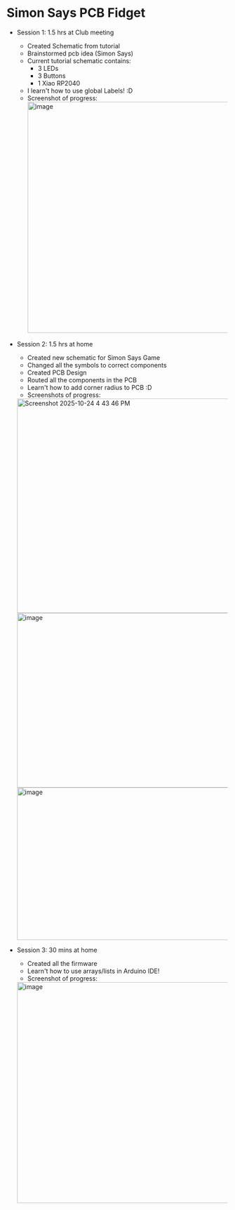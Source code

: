 # Simon Says PCB Fidget
- Session 1: 1.5 hrs at Club meeting
  - Created Schematic from tutorial
  - Brainstormed pcb idea (Simon Says)
  - Current tutorial schematic contains:
      - 3 LEDs
      - 3 Buttons
      - 1 Xiao RP2040
  - I learn't how to use global Labels! :D
  - Screenshot of progress:
    <img width="968" height="527" alt="image" src="https://github.com/user-attachments/assets/944216e3-2708-42fe-a7b5-01697335420f" />

- Session 2: 1.5 hrs at home
  - Created new schematic for Simon Says Game
  - Changed all the symbols to correct components
  - Created PCB Design
  - Routed all the components in the PCB
  - Learn't how to add corner radius to PCB :D
  - Screenshots of progress:
  <img width="710" height="489" alt="Screenshot 2025-10-24 4 43 46 PM" src="https://github.com/user-attachments/assets/80adabe9-329d-4aab-900c-4e78bb8f4645" />
  <img width="578" height="398" alt="image" src="https://github.com/user-attachments/assets/c8149a0d-c843-4c25-a21e-4d59d0c87f5f" />
  <img width="863" height="348" alt="image" src="https://github.com/user-attachments/assets/41878133-84ca-4e22-9c4f-81c54e63dd8e" />

- Session 3: 30 mins at home
  - Created all the firmware
  - Learn't how to use arrays/lists in Arduino IDE!
  - Screenshot of progress:
  <img width="959" height="504" alt="image" src="https://github.com/user-attachments/assets/c60dc259-c2d0-487c-bcff-5bd2ad0ca904" />


